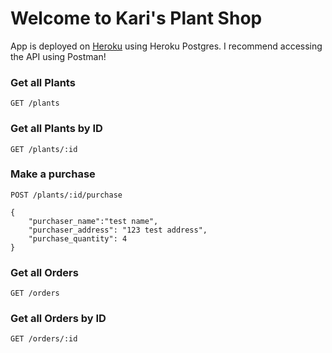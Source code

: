 # Welcome to Kari's Plant Shop
App is deployed on [Heroku](https://plant-shop-api-5e4b0fdc66a5.herokuapp.com/) using Heroku Postgres. I recommend accessing the API using Postman!

### Get all Plants
`GET /plants`

### Get all Plants by ID
`GET /plants/:id`

### Make a purchase
`POST /plants/:id/purchase`
``` Example Post Request: 
{
    "purchaser_name":"test name",
    "purchaser_address": "123 test address",
    "purchase_quantity": 4
}
```

### Get all Orders
`GET /orders`

### Get all Orders by ID
`GET /orders/:id`

